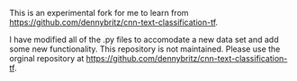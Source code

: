 This is an experimental fork for me to learn from https://github.com/dennybritz/cnn-text-classification-tf.

I have modified all of the .py files to accomodate a new data set and add some new functionality. This repository is not maintained.
Please use the orginal repository at https://github.com/dennybritz/cnn-text-classification-tf.
